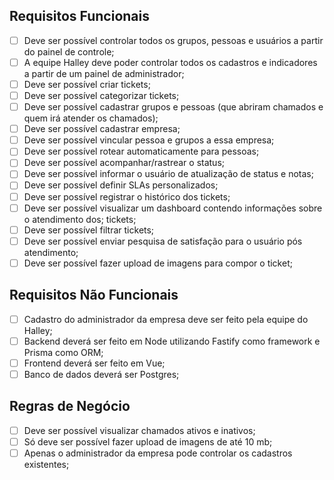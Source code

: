 ## Requisitos Funcionais

- [ ] Deve ser possível controlar todos os grupos, pessoas e usuários a partir do painel de controle;
- [ ] A equipe Halley deve poder controlar todos os cadastros e indicadores a partir de um painel de administrador;
- [ ] Deve ser possível criar tickets;
- [ ] Deve ser possível categorizar tickets;
- [ ] Deve ser possível cadastrar grupos e pessoas (que abriram chamados e quem irá atender os chamados);
- [ ] Deve ser possível cadastrar empresa;
- [ ] Deve ser possível vincular pessoa e grupos a essa empresa;
- [ ] Deve ser possível rotear automaticamente para pessoas;
- [ ] Deve ser possível acompanhar/rastrear o status;
- [ ] Deve ser possível informar o usuário de atualização de status e notas;
- [ ] Deve ser possível definir SLAs personalizados;
- [ ] Deve ser possível registrar o histórico dos tickets;
- [ ] Deve ser possível visualizar um dashboard contendo informações sobre o atendimento dos; tickets;
- [ ] Deve ser possível filtrar tickets;
- [ ] Deve ser possível enviar pesquisa de satisfação para o usuário pós atendimento;
- [ ] Deve ser possível fazer upload de imagens para compor o ticket;

## Requisitos Não Funcionais

- [ ] Cadastro do administrador da empresa deve ser feito pela equipe do Halley;
- [ ] Backend deverá ser feito em Node utilizando Fastify como framework e Prisma como ORM;
- [ ] Frontend deverá ser feito em Vue;
- [ ] Banco de dados deverá ser Postgres;

## Regras de Negócio

- [ ] Deve ser possível visualizar chamados ativos e inativos;
- [ ] Só deve ser possível fazer upload de imagens de até 10 mb;
- [ ] Apenas o administrador da empresa pode controlar os cadastros existentes;